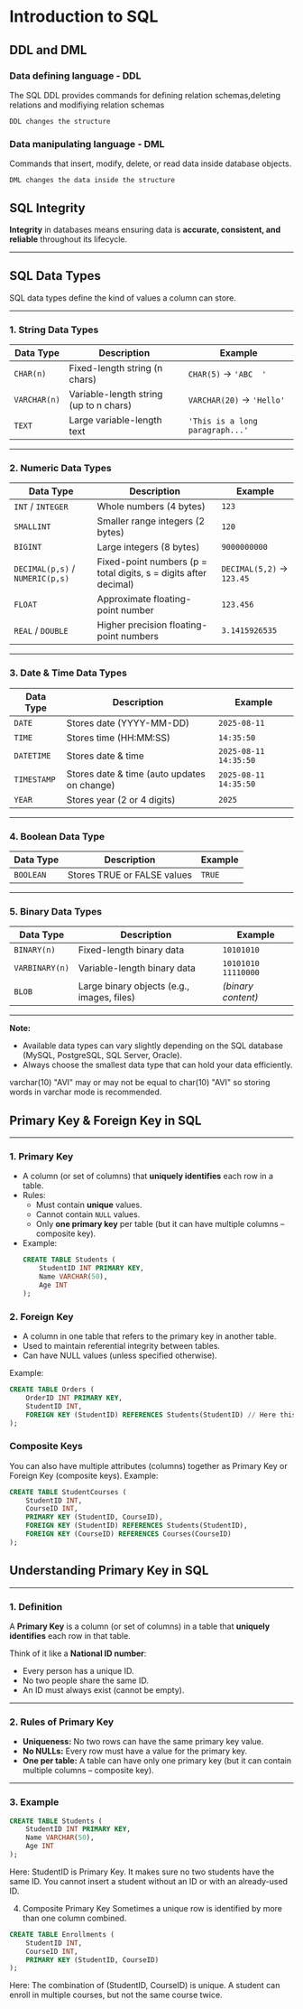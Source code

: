 # Introduction to SQL

## DDL and DML
### Data defining language - DDL
The SQL DDL provides commands for defining relation schemas,deleting relations and modifiying relation schemas
```
DDL changes the structure
```
### Data manipulating language - DML
Commands that insert, modify, delete, or read data inside database objects.
```
DML changes the data inside the structure
```
## SQL Integrity

**Integrity** in databases means ensuring data is **accurate, consistent, and reliable** throughout its lifecycle.

---
## SQL Data Types

SQL data types define the kind of values a column can store.

---

### 1. **String Data Types**
| Data Type          | Description | Example |
|--------------------|-------------|---------|
| `CHAR(n)`          | Fixed-length string (n chars) | `CHAR(5)` → `'ABC  '` |
| `VARCHAR(n)`       | Variable-length string (up to n chars) | `VARCHAR(20)` → `'Hello'` |
| `TEXT`             | Large variable-length text | `'This is a long paragraph...'` |

---

### 2. **Numeric Data Types**
| Data Type     | Description | Example |
|---------------|-------------|---------|
| `INT` / `INTEGER` | Whole numbers (4 bytes) | `123` |
| `SMALLINT`    | Smaller range integers (2 bytes) | `120` |
| `BIGINT`      | Large integers (8 bytes) | `9000000000` |
| `DECIMAL(p,s)` / `NUMERIC(p,s)` | Fixed-point numbers (p = total digits, s = digits after decimal) | `DECIMAL(5,2)` → `123.45` |
| `FLOAT`       | Approximate floating-point number | `123.456` |
| `REAL` / `DOUBLE` | Higher precision floating-point numbers | `3.1415926535` |

---

### 3. **Date & Time Data Types**
| Data Type     | Description | Example |
|---------------|-------------|---------|
| `DATE`        | Stores date (YYYY-MM-DD) | `2025-08-11` |
| `TIME`        | Stores time (HH:MM:SS) | `14:35:50` |
| `DATETIME`    | Stores date & time | `2025-08-11 14:35:50` |
| `TIMESTAMP`   | Stores date & time (auto updates on change) | `2025-08-11 14:35:50` |
| `YEAR`        | Stores year (2 or 4 digits) | `2025` |

---

### 4. **Boolean Data Type**
| Data Type | Description | Example |
|-----------|-------------|---------|
| `BOOLEAN` | Stores TRUE or FALSE values | `TRUE` |

---

### 5. **Binary Data Types**
| Data Type    | Description | Example |
|--------------|-------------|---------|
| `BINARY(n)`  | Fixed-length binary data | `10101010` |
| `VARBINARY(n)` | Variable-length binary data | `10101010 11110000` |
| `BLOB`       | Large binary objects (e.g., images, files) | *(binary content)* |

---

**Note:**  
- Available data types can vary slightly depending on the SQL database (MySQL, PostgreSQL, SQL Server, Oracle).
- Always choose the smallest data type that can hold your data efficiently.

varchar(10) "AVI" may or may not be equal to char(10) "AVI" so storing words in varchar mode is recommended. 
## Primary Key & Foreign Key in SQL

---

### 1. **Primary Key**
- A column (or set of columns) that **uniquely identifies** each row in a table.
- Rules:
  - Must contain **unique** values.
  - Cannot contain `NULL` values.
  - Only **one primary key** per table (but it can have multiple columns – composite key).
- Example:
  ```sql
  CREATE TABLE Students (
      StudentID INT PRIMARY KEY,
      Name VARCHAR(50),
      Age INT
  );
  
### 2. **Foreign Key**
- A column in one table that refers to the primary key in another table.
- Used to maintain referential integrity between tables.
- Can have NULL values (unless specified otherwise).

Example:
```sql
CREATE TABLE Orders (
    OrderID INT PRIMARY KEY,
    StudentID INT,
    FOREIGN KEY (StudentID) REFERENCES Students(StudentID) // Here this means the foreign key StudentID should be the primary key of the Students
);
```
### Composite Keys
You can also have multiple attributes (columns) together as Primary Key or Foreign Key (composite keys).
Example:
```sql
CREATE TABLE StudentCourses (
    StudentID INT,
    CourseID INT,
    PRIMARY KEY (StudentID, CourseID),
    FOREIGN KEY (StudentID) REFERENCES Students(StudentID),
    FOREIGN KEY (CourseID) REFERENCES Courses(CourseID)
);
```
## Understanding Primary Key in SQL

---

### 1. **Definition**
A **Primary Key** is a column (or set of columns) in a table that **uniquely identifies** each row in that table.

Think of it like a **National ID number**:
- Every person has a unique ID.
- No two people share the same ID.
- An ID must always exist (cannot be empty).

---

### 2. **Rules of Primary Key**
- **Uniqueness:** No two rows can have the same primary key value.
- **No NULLs:** Every row must have a value for the primary key.
- **One per table:** A table can have only one primary key (but it can contain multiple columns – composite key).

---

### 3. **Example**
```sql
CREATE TABLE Students (
    StudentID INT PRIMARY KEY,
    Name VARCHAR(50),
    Age INT
);
```
Here:
StudentID is Primary Key.
It makes sure no two students have the same ID.
You cannot insert a student without an ID or with an already-used ID.

4. Composite Primary Key
Sometimes a unique row is identified by more than one column combined.

```sql
CREATE TABLE Enrollments (
    StudentID INT,
    CourseID INT,
    PRIMARY KEY (StudentID, CourseID)
);
```
Here:
The combination of (StudentID, CourseID) is unique.
A student can enroll in multiple courses, but not the same course twice.

